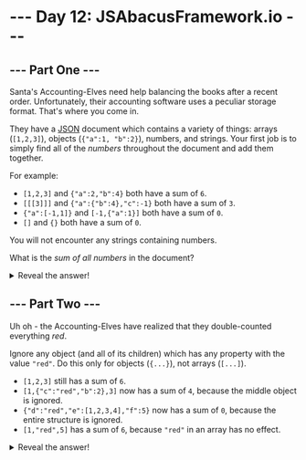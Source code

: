 # --- Day 12: JSAbacusFramework.io ---

## --- Part One ---

Santa's Accounting-Elves need help balancing the books after a recent order.
Unfortunately, their accounting software uses a peculiar storage format.
That's where you come in.

They have a [JSON](http://json.org/) document which contains a variety of
things: arrays (`[1,2,3]`), objects (`{"a":1, "b":2}`), numbers, and strings.
Your first job is to simply find all of the _numbers_ throughout the document
and add them together.

For example:

- `[1,2,3]` and `{"a":2,"b":4}` both have a sum of `6`.
- `[[[3]]]` and `{"a":{"b":4},"c":-1}` both have a sum of `3`.
- `{"a":[-1,1]}` and `[-1,{"a":1}]` both have a sum of `0`.
- `[]` and `{}` both have a sum of `0`.

You will not encounter any strings containing numbers.

What is the _sum of all numbers_ in the document?

<details>
    <summary>Reveal the answer!</summary>
    Your puzzle answer was <code>156366</code>.
</details>

## --- Part Two ---

Uh oh - the Accounting-Elves have realized that they double-counted everything _red_.

Ignore any object (and all of its children) which has any property with the value `"red"`. Do this only for objects (`{...}`), not arrays (`[...]`).

- `[1,2,3]` still has a sum of `6`.
- `[1,{"c":"red","b":2},3]` now has a sum of `4`, because the middle object is ignored.
- `{"d":"red","e":[1,2,3,4],"f":5}` now has a sum of `0`, because the entire structure is ignored.
- `[1,"red",5]` has a sum of `6`, because `"red"` in an array has no effect.

<details>
    <summary>Reveal the answer!</summary>
    Your puzzle answer was <code>96852</code>.
</details>
